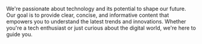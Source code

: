We're passionate about technology and its potential to shape our future. Our goal is to provide clear, concise, and informative content that empowers you to understand the latest trends and innovations. Whether you're a tech enthusiast or just curious about the digital world, we're here to guide you.
